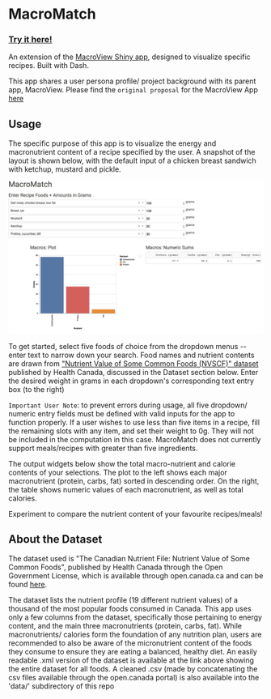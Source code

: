 # MacroMatch

### [Try it here!](https://macromatch.onrender.com)

An extension of the [MacroView Shiny app](https://github.com/samson-bakos/MacroView), designed to visualize specific recipes. Built with Dash.

This app shares a user persona profile/ project background with its parent app, MacroView. Please find the `original proposal` for the MacroView App [here](https://github.com/samson-bakos/MacroView/blob/main/reports/proposal.md)

## Usage

The specific purpose of this app is to visualize the energy and macronutrient content of a recipe specified by the user. A snapshot of the layout is shown below, with the default input of a chicken breast sandwich with ketchup, mustard and pickle.

![](img/dashboard.png)

To get started, select five foods of choice from the dropdown menus -- enter text to narrow down your search. Food names and nutrient contents are drawn from ["Nutrient Value of Some Common Foods (NVSCF)" dataset](https://open.canada.ca/data/en/dataset/a289fd54-060c-4a96-9fcf-b1c6e706426f) published by Health Canada, discussed in the Dataset section below. Enter the desired weight in grams in each dropdown's corresponding text entry box (to the right)

`Important User Note`: to prevent errors during usage, all five dropdown/ numeric entry fields must be defined with valid inputs for the app to function properly. If a user wishes to use less than five items in a recipe, fill the remaining slots with any item, and set their weight to 0g. They will not be included in the computation in this case. MacroMatch does not currently support meals/recipes with greater than five ingredients.

The output widgets below show the total macro-nutrient and calorie contents of your selections. The plot to the left shows each major macronutrient (protein, carbs, fat) sorted in descending order. On the right, the table shows numeric values of each macronutrient, as well as total calories.

Experiment to compare the nutrient content of your favourite recipes/meals!

## About the Dataset

The dataset used is "The Canadian Nutrient File: Nutrient Value of Some Common Foods", published by Health Canada through the Open Government License, which is available through open.canada.ca and can be found [here](https://open.canada.ca/data/en/dataset/a289fd54-060c-4a96-9fcf-b1c6e706426f). 

The dataset lists the nutrient profile (19 different nutrient values) of a thousand of the most popular foods consumed in Canada. This app uses only a few columns from the dataset, specifically those pertaining to energy content, and the main three macronutrients (protein, carbs, fat). While macronutrients/ calories form the foundation of any nutrition plan, users are recommended to also be aware of the micronutrient content of the foods they consume to ensure they are eating a balanced, healthy diet. An easily readable .xml version of the dataset is available at the link above showing the entire dataset for all foods. A cleaned .csv (made by concatenating the csv files available through the open.canada portal) is also available into the 'data/' subdirectory of this repo






